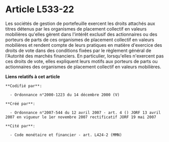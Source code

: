 # Article L533-22

Les sociétés de gestion de portefeuille exercent les droits attachés aux titres détenus par les organismes de placement
collectif en valeurs mobilières qu'elles gèrent dans l'intérêt exclusif des actionnaires ou des porteurs de parts de ces
organismes de placement collectif en valeurs mobilières et rendent compte de leurs pratiques en matière d'exercice des droits
de vote dans des conditions fixées par le règlement général de l'Autorité des marchés financiers. En particulier,
lorsqu'elles n'exercent pas ces droits de vote, elles expliquent leurs motifs aux porteurs de parts ou actionnaires des
organismes de placement collectif en valeurs mobilières.

**Liens relatifs à cet article**

	**Codifié par**:

	  - Ordonnance n°2000-1223 du 14 décembre 2000 (V)

	**Créé par**:

	  - Ordonnance n°2007-544 du 12 avril 2007 - art. 4 () JORF 13 avril 2007 en vigueur le 1er novembre 2007 rectificatif JORF 19 mai 2007

	**Cité par**:

	  - Code monétaire et financier - art. L424-2 (MMN)
